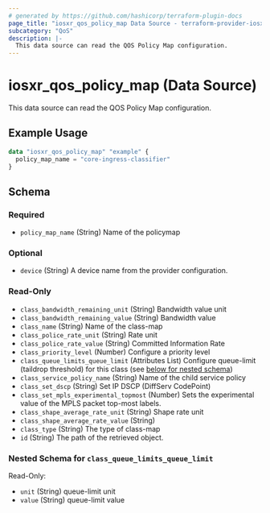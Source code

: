 ```yaml
---
# generated by https://github.com/hashicorp/terraform-plugin-docs
page_title: "iosxr_qos_policy_map Data Source - terraform-provider-iosxr"
subcategory: "QoS"
description: |-
  This data source can read the QOS Policy Map configuration.
---
```


# iosxr_qos_policy_map (Data Source)

This data source can read the QOS Policy Map configuration.

## Example Usage

```terraform
data "iosxr_qos_policy_map" "example" {
  policy_map_name = "core-ingress-classifier"
}
```

<!-- schema generated by tfplugindocs -->
## Schema

### Required

- `policy_map_name` (String) Name of the policymap

### Optional

- `device` (String) A device name from the provider configuration.

### Read-Only

- `class_bandwidth_remaining_unit` (String) Bandwidth value unit
- `class_bandwidth_remaining_value` (String) Bandwidth value
- `class_name` (String) Name of the class-map
- `class_police_rate_unit` (String) Rate unit
- `class_police_rate_value` (String) Committed Information Rate
- `class_priority_level` (Number) Configure a priority level
- `class_queue_limits_queue_limit` (Attributes List) Configure queue-limit (taildrop threshold) for this class (see [below for nested schema](#nestedatt--class_queue_limits_queue_limit))
- `class_service_policy_name` (String) Name of the child service policy
- `class_set_dscp` (String) Set IP DSCP (DiffServ CodePoint)
- `class_set_mpls_experimental_topmost` (Number) Sets the experimental value of the MPLS packet top-most labels.
- `class_shape_average_rate_unit` (String) Shape rate unit
- `class_shape_average_rate_value` (String)
- `class_type` (String) The type of class-map
- `id` (String) The path of the retrieved object.

<a id="nestedatt--class_queue_limits_queue_limit"></a>
### Nested Schema for `class_queue_limits_queue_limit`

Read-Only:

- `unit` (String) queue-limit unit
- `value` (String) queue-limit value
